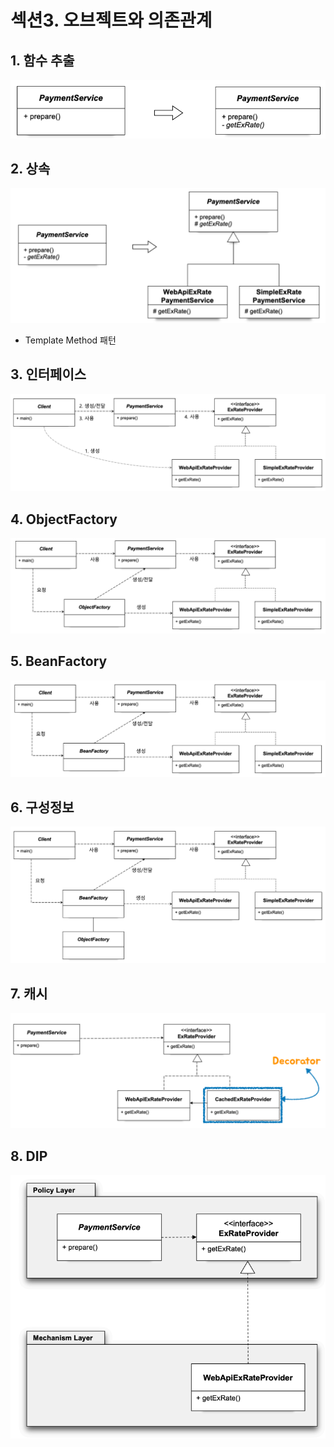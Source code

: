 # 섹션3. 오브젝트와 의존관계
## 1. 함수 추출
![](../images/ch02/1_함수추출.png)
## 2. 상속
![](../images/ch02/2_상속.png)
- Template Method 패턴
## 3. 인터페이스
![](../images/ch02/3_인터페이스.png)
## 4. ObjectFactory
![](../images/ch02/4_ObjectFactory.png)
## 5. BeanFactory
![](../images/ch02/5_BeanFactory.png)
## 6. 구성정보
![](../images/ch02/6_구성정보.png)
## 7. 캐시
![](../images/ch02/7_캐시.png)
## 8. DIP
![](../images/ch02/8_DIP.png)